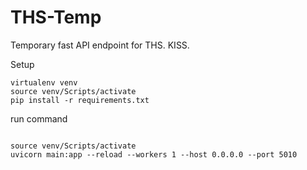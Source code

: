 # THS-Temp

Temporary fast API endpoint for THS. KISS.

Setup

```
virtualenv venv
source venv/Scripts/activate
pip install -r requirements.txt
```

run command

```

source venv/Scripts/activate
uvicorn main:app --reload --workers 1 --host 0.0.0.0 --port 5010

```
